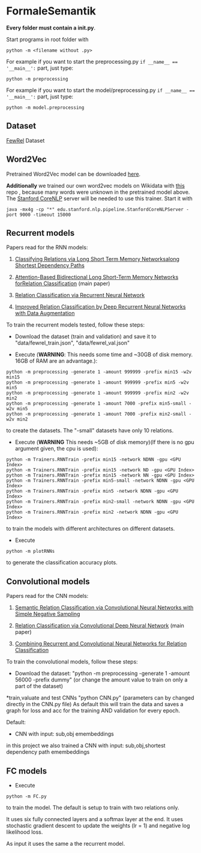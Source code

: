 # FormaleSemantik
**Every folder must contain a __init__.py**.

Start programs in root folder with
```
python -m <filename without .py>
```
For example if you want to start the preprocessing.py ```if __name__ == '__main__':``` part, just type:
```
python -m preprocessing
```

For example if you want to start the model/preprocessing.py ```if __name__ == '__main__':``` part, just type:
```
python -m model.preprocessing
```


## Dataset
[FewRel](https://www.researchgate.net/publication/328494683_FewRel_A_Large-Scale_Supervised_Few-Shot_Relation_Classification_Dataset_with_State-of-the-Art_Evaluation) Dataset

## Word2Vec
Pretrained Word2Vec model can be downloaded [here](https://drive.google.com/file/d/0B7XkCwpI5KDYNlNUTTlSS21pQmM/edit).

**Additionally** we trained our own word2vec models on Wikidata with
[this](https://github.com/jind11/word2vec-on-wikipedia) repo
, because many words were unknown in the pretrained model above.
The [Stanford CoreNLP](https://stanfordnlp.github.io/CoreNLP/index.html#download) server will be needed to use this trainer. Start it with
```
java -mx4g -cp "*" edu.stanford.nlp.pipeline.StanfordCoreNLPServer -port 9000 -timeout 15000
```

## Recurrent models
Papers read for the RNN models:

1. [Classifying Relations via Long Short Term Memory Networksalong Shortest Dependency Paths](https://www.aclweb.org/anthology/D15-1206)

2. [Attention-Based Bidirectional Long Short-Term Memory Networks forRelation Classification](https://www.aclweb.org/anthology/P16-2034) (main paper)

3. [Relation Classification via Recurrent Neural Network](https://arxiv.org/pdf/1508.01006.pdf)

4. [Improved Relation Classification by Deep Recurrent Neural Networks with Data Augmentation](https://arxiv.org/pdf/1601.03651.pdf)

To train the recurrent models tested, follow these steps:

* Download the dataset (train and validation) and save it to
"data/fewrel_train.json", "data/fewrel_val.json"

* Execute (**WARNING**: This needs some time and ~30GB of disk memory. 16GB of RAM are an advantage.):
```
python -m preprocessing -generate 1 -amount 999999 -prefix min15 -w2v min15
python -m preprocessing -generate 1 -amount 999999 -prefix min5 -w2v min5
python -m preprocessing -generate 1 -amount 999999 -prefix min2 -w2v min2
python -m preprocessing -generate 1 -amount 7000 -prefix min5-small -w2v min5
python -m preprocessing -generate 1 -amount 7000 -prefix min2-small -w2v min2
```
to create the datasets. The "-small" datasets have only 10 relations.

* Execute (**WARNING** This needs ~5GB of disk memory)(If there is no gpu argument given, the cpu is used):
```
python -m Trainers.RNNTrain -prefix min15 -network NDNN -gpu <GPU Index>
python -m Trainers.RNNTrain -prefix min15 -network ND -gpu <GPU Index>
python -m Trainers.RNNTrain -prefix min15 -network NN -gpu <GPU Index>
python -m Trainers.RNNTrain -prefix min5-small -network NDNN -gpu <GPU Index>
python -m Trainers.RNNTrain -prefix min5 -network NDNN -gpu <GPU Index>
python -m Trainers.RNNTrain -prefix min2-small -network NDNN -gpu <GPU Index>
python -m Trainers.RNNTrain -prefix min2 -network NDNN -gpu <GPU Index>
```
to train the models with different architectures on different datasets.

* Execute
```
python -m plotRNNs
```
to generate the classification accuracy plots.




## Convolutional models
Papers read for the CNN models:

1. [Semantic Relation Classification via Convolutional Neural Networks with
Simple Negative Sampling](https://arxiv.org/abs/1506.07650)

2. [Relation Classification via Convolutional Deep Neural Network](https://www.aclweb.org/anthology/C14-1220) (main paper)

3. [Combining Recurrent and Convolutional Neural Networks
for Relation Classification](https://arxiv.org/abs/1605.07333)


To train the convolutional models, follow these steps:

* Download the dataset:
"python -m preprocessing -generate 1 -amount 56000 -prefix dummy"
(or change the amount value to train on only a part of the dataset)


*train,valuate and test CNNs
"python CNN.py"
(parameters can by changed directly in the CNN.py file)
As default this will train the data and saves a graph for loss and acc for the training AND validation for every epoch.

Default:
- CNN with input: sub,obj emembeddings

in this project we also trained a CNN with input: sub,obj,shortest dependency path emembeddings


## FC models

* Execute
```
python -m FC.py
```

to train the model. The default is setup to train with two relations only.

It uses six fully connected layers and a softmax layer at the end. It uses
stochastic gradient descent to update the weights (lr = 1) and negative log
likelihood loss.

As input it uses the same a the recurrent model.